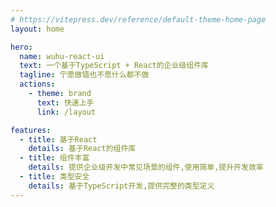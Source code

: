 ```yaml
---
# https://vitepress.dev/reference/default-theme-home-page
layout: home

hero:
  name: wuhu-react-ui
  text: 一个基于TypeScript + React的企业级组件库
  tagline: 宁愿做错也不愿什么都不做
  actions:
    - theme: brand
      text: 快速上手
      link: /layout

features:
  - title: 基于React
    details: 基于React的组件库
  - title: 组件丰富
    details: 提供企业级开发中常见场景的组件,使用简单,提升开发效率
  - title: 类型安全
    details: 基于TypeScript开发,提供完整的类型定义
---
```

